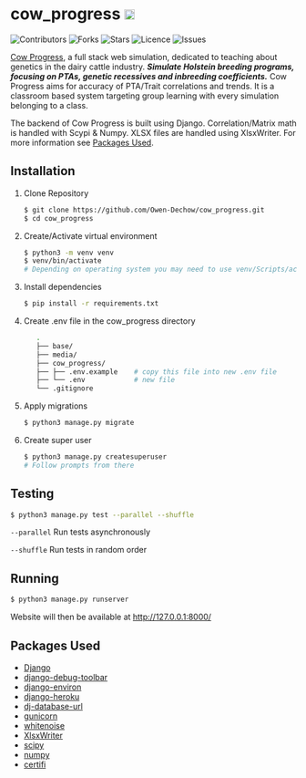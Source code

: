 # cow_progress <img src="https://cowprogress.herokuapp.com/static/media/favicon.0f5d3c01fb06.png" alt="cow progress icon" height=18em>

![Contributors](https://img.shields.io/github/contributors/Owen-Dechow/cow_progress)
![Forks](https://img.shields.io/github/forks/Owen-Dechow/cow_progress)
![Stars](https://img.shields.io/github/stars/Owen-Dechow/cow_progress)
![Licence](https://img.shields.io/github/license/Owen-Dechow/cow_progress)
![Issues](https://img.shields.io/github/issues/Owen-Dechow/cow_progress)

[Cow Progress](https://cowprogress.herokuapp.com), a full stack web simulation, dedicated to teaching about genetics in the dairy cattle industry. ***Simulate Holstein breeding programs, focusing on PTAs, genetic recessives and inbreeding coefficients.*** Cow Progress aims for accuracy of PTA/Trait correlations and trends. It is a classroom based system targeting group learning with every simulation belonging to a class.

The backend of Cow Progress is built using Django. Correlation/Matrix math is handled with Scypi & Numpy. XLSX files are handled using XlsxWriter. For more information see [Packages Used](#packages-used).



## Installation

1. Clone Repository
   ```bash
   $ git clone https://github.com/Owen-Dechow/cow_progress.git
   $ cd cow_progress
   ```

1. Create/Activate virtual environment
   ```bash
   $ python3 -m venv venv
   $ venv/bin/activate
   # Depending on operating system you may need to use venv/Scripts/activate 
   ```

1. Install dependencies
   ```bash
   $ pip install -r requirements.txt
   ```

1. Create .env file in the cow_progress directory
   ```bash
      .
      ├── base/
      ├── media/
      ├── cow_progress/
      ├── ├── .env.example    # copy this file into new .env file
      ├── └── .env            # new file
      └── .gitignore
      ```

1. Apply migrations
   ```bash
   $ python3 manage.py migrate
   ```

1. Create super user
   ```bash
   $ python3 manage.py createsuperuser
   # Follow prompts from there
   ```

## Testing

```bash
$ python3 manage.py test --parallel --shuffle
```
`--parallel` Run tests asynchronously

`--shuffle` Run tests in random order

## Running
```bash
$ python3 manage.py runserver
```
Website will then be available at http://127.0.0.1:8000/

## Packages Used
* [Django](https://www.djangoproject.com/)
* [django-debug-toolbar](https://django-debug-toolbar.readthedocs.io/en/latest/)
* [django-environ](https://django-environ.readthedocs.io/en/latest/)
* [django-heroku](https://github.com/heroku/django-heroku)
* [dj-database-url](https://github.com/jazzband/dj-database-url)
* [gunicorn](https://gunicorn.org/)
* [whitenoise](https://github.com/evansd/whitenoise)
* [XlsxWriter](https://github.com/jmcnamara/XlsxWriter)
* [scipy](https://scipy.org/)
* [numpy](https://numpy.org/)
* [certifi](https://github.com/certifi/python-certifi)
